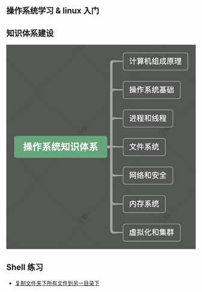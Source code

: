 ## 操作系统学习 & linux 入门

## 知识体系建设

![roadmap](./操作系统知识体系.png)

## Shell 练习
- [复制文件夹下所有文件到另一目录下](shell-practise/mcp.sh)
